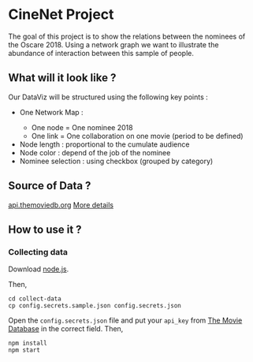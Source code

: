 # CineNet Project

The goal of this project is to show the relations between the nominees of the Oscare 2018. Using a network graph we want to illustrate the abundance of interaction between this sample of people.

## What will it look like ?

Our DataViz will be structured using the following key points :

<ul>
  <li> One Network Map : </li>
  <ul>
    <li>One node = One nominee 2018</li>
    <li>One link = One collaboration on one movie (period to be defined)</li>
  </ul>
  <li> Node length : proportional to the cumulate audience</li>
  <li> Node color : depend of the job of the nominee</li>
  <li> Nominee selection : using checkbox (grouped by category)</li>
</ul>

## Source of Data ?

[api.themoviedb.org](api.themoviedb.org)
[More details](https://github.com/fregogui/CineNet/blob/master/DATA.MD)

## How to use it ?

### Collecting data

Download [node.js](https://nodejs.org/).

Then,

```
cd collect-data
cp config.secrets.sample.json config.secrets.json
```

Open the `config.secrets.json` file and put your `api_key` from [The Movie Database](https://www.themoviedb.org/) in the correct field.
Then, 

```
npm install
npm start
```

 
